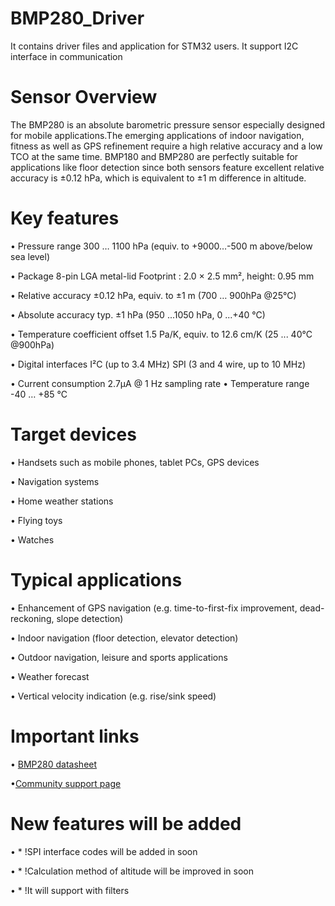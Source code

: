 # BMP280_Driver
 It contains driver files and application for STM32 users. It support I2C interface in communication

# Sensor Overview
The BMP280 is an absolute barometric pressure sensor especially designed for mobile applications.The emerging applications of indoor navigation, fitness as well as GPS refinement require a high relative accuracy and a low TCO at the same time. BMP180 and BMP280 are perfectly suitable for applications like floor detection since both sensors feature excellent relative accuracy is ±0.12 hPa, which is equivalent to ±1 m difference in altitude.

# Key features
• Pressure range 300 … 1100 hPa (equiv. to +9000…-500 m above/below sea level)

• Package 8-pin LGA metal-lid Footprint : 2.0 × 2.5 mm², height: 0.95 mm

• Relative accuracy ±0.12 hPa, equiv. to ±1 m (700 … 900hPa @25°C) 

• Absolute accuracy typ. ±1 hPa (950 ...1050 hPa, 0 ...+40 °C) 

• Temperature coefficient offset 1.5 Pa/K, equiv. to 12.6 cm/K (25 ... 40°C @900hPa) 

• Digital interfaces I²C (up to 3.4 MHz) SPI (3 and 4 wire, up to 10 MHz) 

• Current consumption 2.7µA @ 1 Hz sampling rate • Temperature range -40 … +85 °C



# Target devices 
• Handsets such as mobile phones, tablet PCs, GPS devices 

• Navigation systems

• Home weather stations 

• Flying toys 

• Watches

# Typical applications
•	Enhancement of GPS navigation (e.g. time-to-first-fix improvement, dead-reckoning, slope detection) 

•	Indoor navigation (floor detection, elevator detection) 

•	Outdoor navigation, leisure and sports applications 

•	Weather forecast 

•	Vertical velocity indication (e.g. rise/sink speed)


# Important links
•	[BMP280 datasheet](https://html.alldatasheet.com/html-pdf/1132069/BOSCH/BMP280/173/1/BMP280.html)

•[Community support page](https://community.bosch-sensortec.com/t5/MEMS-sensors-forum/bd-p/bst_community-mems-forum)


# New features will be added
•	 * !SPI interface codes will be added in soon

•	 * !Calculation method of altitude will be improved in soon

•	 * !It will support with filters



